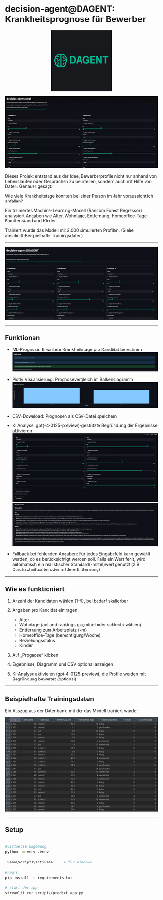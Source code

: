 # decision-agent@DAGENT: Krankheitsprognose für Bewerber

<p align="center">
  <img src="imgs/favicon.png" alt="icon" width="200"/>
</p>

![Live demo](imgs/screencast-localhost_8501-2025.04.23-21_30_59-ezgif.com-video-to-gif-converter.gif)

Dieses Projekt entstand aus der Idee, Bewerberprofile nicht nur anhand von Lebensläufen oder Gesprächen zu beurteilen, sondern auch mit Hilfe von Daten. Genauer gesagt:

Wie viele Krankheitstage könnten bei einer Person im Jahr voraussichtlich anfallen?

Ein trainiertes Machine-Learning-Modell (Random Forest Regressor) analysiert Angaben wie Alter, Wohnlage, Entfernung, Homeoffice-Tage, Familienstand und Kinder.

Trainiert wurde das Modell mit 2.000 simulierten Profilen. (Siehe abschnitt:Beispielhafte Trainingsdaten)

---

![App übersicht](imgs/allgemein.png)

---

## Funktionen

- ML-Prognose: Erwartete Krankheitstage pro Kandidat berechnen  
  ![ML-Prognose](imgs/mlprognose.png)

- Plotly Visualisierung: Prognosevergleich im Balkendiagramm  
  ![Plotly-Chart](imgs/plotly.png)

- CSV-Download: Prognosen als CSV-Datei speichern

- KI Analyse: gpt(-4-0125-preview)-gestützte Begründung der Ergebnisse aktivieren
  ![KI analyse](imgs/kianalyse.gif)
  ![KI analyse2](imgs/kianalyse2.png)

- Fallback bei fehlenden Angaben:
  Für jedes Eingabefeld kann gewählt werden, ob es berücksichtigt werden soll. Falls ein Wert fehlt, wird automatisch ein realistischer Standard(-mittel)wert genutzt (z.B. Durchschnittsalter oder mittlere Entfernung)

---

## Wie es funktioniert

1. Anzahl der Kandidaten wählen (1–5), bei bedarf skalierbar

2. Angaben pro Kandidat eintragen:
   - Alter
   - Wohnlage (anhand rankings gut,mittel oder schlecht wählen)
   - Entfernung zum Arbeitsplatz (km)
   - Homeoffice-Tage (berechtigung/Woche)
   - Beziehungsstatus
   - Kinder

3. Auf „Prognose“ klicken

4. Ergebnisse, Diagramm und CSV optional anzeigen

5. KI-Analyse aktivieren (gpt-4-0125-preview), die Profile werden mit Begründung bewertet (optional)

---

## Beispielhafte Trainingsdaten

Ein Auszug aus der Datenbank, mit der das Modell trainiert wurde:

![datenbank](imgs/db.png)

---

## Setup

```bash

#virtuelle Umgebung
python -m venv .venv

.venv\Scripts\activate     # für Windows

#req's
pip install -r requirements.txt

# start der app
streamlit run scripts/predict_app.py
